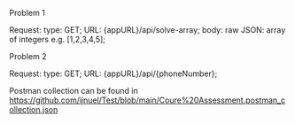 Problem 1

Request:
  type: GET;
  URL: {appURL}/api/solve-array;
  body:
    raw JSON: array of integers e.g. [1,2,3,4,5];

Problem 2

Request:
  type: GET;
  URL: {appURL}/api/{phoneNumber};

Postman collection can be found in https://github.com/ijnuel/Test/blob/main/Coure%20Assessment.postman_collection.json
